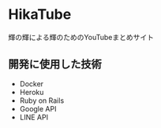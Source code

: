 # HikaTube
輝の輝による輝のためのYouTubeまとめサイト

## 開発に使用した技術
- Docker
- Heroku
- Ruby on Rails
- Google API
- LINE API

